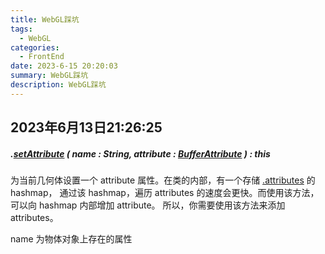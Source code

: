 ```yaml
---
title: WebGL踩坑
tags: 
  - WebGL
categories: 
  - FrontEnd
date: 2023-6-15 20:20:03
summary: WebGL踩坑
description: WebGL踩坑
---
```


## 2023年6月13日21:26:25

##### .[setAttribute](https://threejs.org/docs/index.html#api/zh/core/BufferGeometry.setAttribute) ( name : String, attribute : [BufferAttribute](https://threejs.org/docs/index.html#api/zh/core/BufferAttribute) ) : this

为当前几何体设置一个 attribute 属性。在类的内部，有一个存储 [.attributes](https://threejs.org/docs/index.html#api/zh/core/BufferGeometry.attributes) 的 hashmap， 通过该 hashmap，遍历 attributes 的速度会更快。而使用该方法，可以向 hashmap 内部增加 attribute。 所以，你需要使用该方法来添加 attributes。

name 为物体对象上存在的属性



